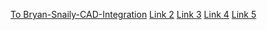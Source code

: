 [To Bryan-Snaily-CAD-Integration]((https://swift-peak-hosting-dev.gitbook.io/swift-peak-hosting-dev-docs/))
[Link 2](http://www.example.com/link2)
[Link 3](http://www.example.com/link3)
[Link 4](http://www.example.com/link4)
[Link 5](http://www.example.com/link5)
